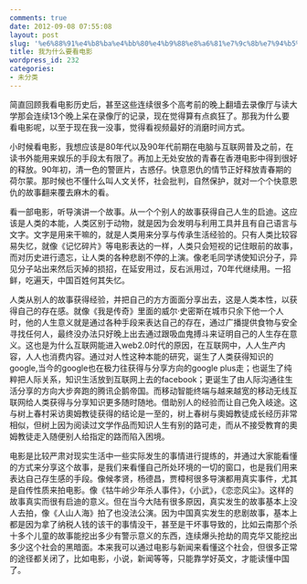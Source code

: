 ```yaml
---
comments: true
date: 2012-09-08 07:55:08
layout: post
slug: '%e6%88%91%e4%b8%ba%e4%bb%80%e4%b9%88%e8%a6%81%e7%9c%8b%e7%94%b5%e5%bd%b1'
title: 我为什么要看电影
wordpress_id: 232
categories:
- 未分类
---
```


简直回顾我看电影历史后，甚至这些连续很多个高考前的晚上翻墙去录像厅与读大学那会连续13个晚上呆在录像厅的记录，现在觉得算有点疯狂了。那我为什么要看电影呢，以至于现在我一没事，觉得看视频最好的消磨时间方式。

小时候看电影，我想应该是80年代以及90年代前期在电脑与互联网普及之前，在读书外能用来娱乐的手段太有限了。再加上无处安放的青春在香港电影中得到很好的释放。90年初，清一色的警匪片，古惑仔。快意恩仇的情节正好释放青春期的荷尔蒙。那时候也不懂什么叫人文关怀，社会批判，自然保护，就对一个个快意恩仇的故事翻来覆去麻木的看。

看一部电影，听导演讲一个故事。从一个个别人的故事获得自己人生的启迪。这应该是人类的本能，人类区别于动物，就是因为会发明与利用工具并且有自己语言与文字。文字是用来干嘛的，就是人类用来分享与传承生活经验的。只有人类比较容易失忆，就像《记忆碎片》等电影表达的一样，人类只会短视的记住眼前的故事，而对历史进行遗忘，让人类的各种悲剧不停的上演。像老毛同学诱使知识分子，异见分子站出来然后灭掉的损招，在延安用过，反右派用过，70年代继续用。一招鲜，吃遍天，中国百姓何其失忆。

人类从别人的故事获得经验，并把自己的方方面面分享出去，这是人类本性，以获得自己的存在感。就像《我是传奇》里面的威尔·史密斯在城市只余下他一个人时，他的人生意义就是通过各种手段来表达自己的存在，通过广播提供食物与安全寻找任何人，最终没办法只好晚上出去通过跟吸血鬼搏斗来证明自己的人生存在意义。这也是为什么互联网能进入web2.0时代的原因，在互联网中，人人生产内容，人人也消费内容。通过对人性这种本能的研究，诞生了人类获得知识的google,当今的google也在极力往获得与分享方向的google plus走；也诞生了纯粹把人际关系，知识生活放到互联网上去的facebook；更诞生了由人际沟通往生活分享的方向大步奔跑的腾讯企鹅帝国。而移动智能终端与越来越宽的移动无线互联网给人类获得与分享知识更多随时随地。借助别人的经验而让自己免入岐途。这与树上春村采访奧姆教徒获得的结论是一至的，树上春树与奧姆教徒成长经历非常相似，但树上因为阅读过文学作品而知识人生有别的路可走，而从不接受教育的奧姆教徒走入随便别人给指定的路而陷入困境。

电影是比较严肃对现实生活中一些实际发生的事情进行提练的，并通过大家能看懂的方式来分享这个故事，是我们来看懂自己所处环境的一切的窗口，也是我们用来表达自己存生感的手段。像候孝贤，杨德昌，贾樟柯很多导演都用真实事件，尤其是自传性质来拍电影。像《牯牛岭少年杀人事件》，《小武》，《恋恋风尘》。这样的故事真实而很有启迪的意义。但在当今大陆有很多原因，真实发生的故事基本上没人去拍，像《人山人海》拍了也没法公演。因为中国真实发生的悲剧故事，基本上都是因为拿了纳税人钱的该干的事情没干，甚至是干坏事导致的，比如云南那个杀十多个儿童的故事能挖出多少有警示意义的东西，连续爆头抢劫的周克华又能挖出多少这个社会的黑暗面。本来我可以通过电影与新闻来看懂这个社会，但很多正常的途径都关闭了，比如电影，小说，新闻等等，只能靠学好英文，才能读懂中国了。
